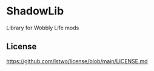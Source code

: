# ShadowLib

Library for Wobbly Life mods

## License

https://github.com/lstwo/license/blob/main/LICENSE.md
